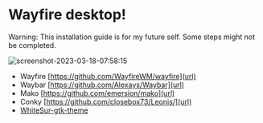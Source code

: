 # Wayfire desktop!
Warning: This installation guide is for my future self. Some steps might not be completed.

![screenshot-2023-03-18-07:58:15](https://user-images.githubusercontent.com/18442224/226104592-d15b8b72-3a5e-4306-950b-4b5421dcee3f.png)

- Wayfire [https://github.com/WayfireWM/wayfire](url)
- Waybar [https://github.com/Alexays/Waybar](url)
- Mako [https://github.com/emersion/mako](url)
- Conky [https://github.com/closebox73/Leonis/](url)
- [WhiteSur-gtk-theme](https://github.com/vinceliuice/WhiteSur-gtk-theme)
